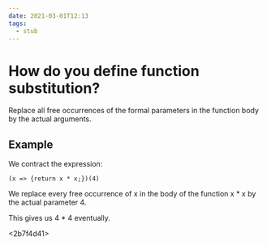 ```yaml
---
date: 2021-03-01T12:13
tags: 
  - stub
---
```


# How do you define function substitution?

Replace all free occurrences of the formal parameters in the function body by the actual arguments.

## Example

We contract the expression:
```
(x => {return x * x;})(4)
```

We replace every free occurrence of x in the body of the function x * x by the actual parameter 4.

This gives us 4 * 4 eventually.

<2b7f4d41>
